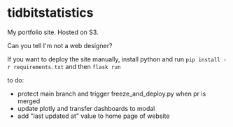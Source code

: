 # tidbitstatistics

My portfolio site. Hosted on S3.

Can you tell I'm not a web designer?

If you want to deploy the site manually, install python and run `pip install -r requirements.txt` and then `flask run`

to do:

- protect main branch and trigger freeze_and_deploy.py when pr is merged
- update plotly and transfer dashboards to modal
- add "last updated at" value to home page of website
